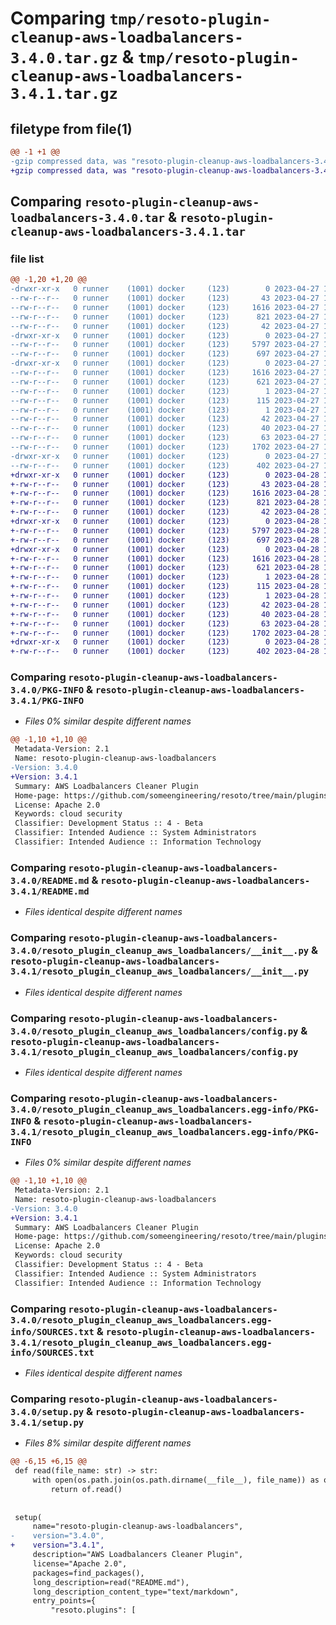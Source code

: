 # Comparing `tmp/resoto-plugin-cleanup-aws-loadbalancers-3.4.0.tar.gz` & `tmp/resoto-plugin-cleanup-aws-loadbalancers-3.4.1.tar.gz`

## filetype from file(1)

```diff
@@ -1 +1 @@
-gzip compressed data, was "resoto-plugin-cleanup-aws-loadbalancers-3.4.0.tar", last modified: Thu Apr 27 11:22:00 2023, max compression
+gzip compressed data, was "resoto-plugin-cleanup-aws-loadbalancers-3.4.1.tar", last modified: Fri Apr 28 15:16:56 2023, max compression
```

## Comparing `resoto-plugin-cleanup-aws-loadbalancers-3.4.0.tar` & `resoto-plugin-cleanup-aws-loadbalancers-3.4.1.tar`

### file list

```diff
@@ -1,20 +1,20 @@
-drwxr-xr-x   0 runner    (1001) docker     (123)        0 2023-04-27 11:22:00.905083 resoto-plugin-cleanup-aws-loadbalancers-3.4.0/
--rw-r--r--   0 runner    (1001) docker     (123)       43 2023-04-27 11:19:57.000000 resoto-plugin-cleanup-aws-loadbalancers-3.4.0/MANIFEST.in
--rw-r--r--   0 runner    (1001) docker     (123)     1616 2023-04-27 11:22:00.905083 resoto-plugin-cleanup-aws-loadbalancers-3.4.0/PKG-INFO
--rw-r--r--   0 runner    (1001) docker     (123)      821 2023-04-27 11:19:57.000000 resoto-plugin-cleanup-aws-loadbalancers-3.4.0/README.md
--rw-r--r--   0 runner    (1001) docker     (123)       42 2023-04-27 11:19:57.000000 resoto-plugin-cleanup-aws-loadbalancers-3.4.0/requirements.txt
-drwxr-xr-x   0 runner    (1001) docker     (123)        0 2023-04-27 11:22:00.901083 resoto-plugin-cleanup-aws-loadbalancers-3.4.0/resoto_plugin_cleanup_aws_loadbalancers/
--rw-r--r--   0 runner    (1001) docker     (123)     5797 2023-04-27 11:19:57.000000 resoto-plugin-cleanup-aws-loadbalancers-3.4.0/resoto_plugin_cleanup_aws_loadbalancers/__init__.py
--rw-r--r--   0 runner    (1001) docker     (123)      697 2023-04-27 11:19:57.000000 resoto-plugin-cleanup-aws-loadbalancers-3.4.0/resoto_plugin_cleanup_aws_loadbalancers/config.py
-drwxr-xr-x   0 runner    (1001) docker     (123)        0 2023-04-27 11:22:00.905083 resoto-plugin-cleanup-aws-loadbalancers-3.4.0/resoto_plugin_cleanup_aws_loadbalancers.egg-info/
--rw-r--r--   0 runner    (1001) docker     (123)     1616 2023-04-27 11:22:00.000000 resoto-plugin-cleanup-aws-loadbalancers-3.4.0/resoto_plugin_cleanup_aws_loadbalancers.egg-info/PKG-INFO
--rw-r--r--   0 runner    (1001) docker     (123)      621 2023-04-27 11:22:00.000000 resoto-plugin-cleanup-aws-loadbalancers-3.4.0/resoto_plugin_cleanup_aws_loadbalancers.egg-info/SOURCES.txt
--rw-r--r--   0 runner    (1001) docker     (123)        1 2023-04-27 11:22:00.000000 resoto-plugin-cleanup-aws-loadbalancers-3.4.0/resoto_plugin_cleanup_aws_loadbalancers.egg-info/dependency_links.txt
--rw-r--r--   0 runner    (1001) docker     (123)      115 2023-04-27 11:22:00.000000 resoto-plugin-cleanup-aws-loadbalancers-3.4.0/resoto_plugin_cleanup_aws_loadbalancers.egg-info/entry_points.txt
--rw-r--r--   0 runner    (1001) docker     (123)        1 2023-04-27 11:22:00.000000 resoto-plugin-cleanup-aws-loadbalancers-3.4.0/resoto_plugin_cleanup_aws_loadbalancers.egg-info/not-zip-safe
--rw-r--r--   0 runner    (1001) docker     (123)       42 2023-04-27 11:22:00.000000 resoto-plugin-cleanup-aws-loadbalancers-3.4.0/resoto_plugin_cleanup_aws_loadbalancers.egg-info/requires.txt
--rw-r--r--   0 runner    (1001) docker     (123)       40 2023-04-27 11:22:00.000000 resoto-plugin-cleanup-aws-loadbalancers-3.4.0/resoto_plugin_cleanup_aws_loadbalancers.egg-info/top_level.txt
--rw-r--r--   0 runner    (1001) docker     (123)       63 2023-04-27 11:22:00.905083 resoto-plugin-cleanup-aws-loadbalancers-3.4.0/setup.cfg
--rw-r--r--   0 runner    (1001) docker     (123)     1702 2023-04-27 11:19:57.000000 resoto-plugin-cleanup-aws-loadbalancers-3.4.0/setup.py
-drwxr-xr-x   0 runner    (1001) docker     (123)        0 2023-04-27 11:22:00.905083 resoto-plugin-cleanup-aws-loadbalancers-3.4.0/test/
--rw-r--r--   0 runner    (1001) docker     (123)      402 2023-04-27 11:19:57.000000 resoto-plugin-cleanup-aws-loadbalancers-3.4.0/test/test_config.py
+drwxr-xr-x   0 runner    (1001) docker     (123)        0 2023-04-28 15:16:56.400824 resoto-plugin-cleanup-aws-loadbalancers-3.4.1/
+-rw-r--r--   0 runner    (1001) docker     (123)       43 2023-04-28 15:14:23.000000 resoto-plugin-cleanup-aws-loadbalancers-3.4.1/MANIFEST.in
+-rw-r--r--   0 runner    (1001) docker     (123)     1616 2023-04-28 15:16:56.400824 resoto-plugin-cleanup-aws-loadbalancers-3.4.1/PKG-INFO
+-rw-r--r--   0 runner    (1001) docker     (123)      821 2023-04-28 15:14:23.000000 resoto-plugin-cleanup-aws-loadbalancers-3.4.1/README.md
+-rw-r--r--   0 runner    (1001) docker     (123)       42 2023-04-28 15:14:23.000000 resoto-plugin-cleanup-aws-loadbalancers-3.4.1/requirements.txt
+drwxr-xr-x   0 runner    (1001) docker     (123)        0 2023-04-28 15:16:56.400824 resoto-plugin-cleanup-aws-loadbalancers-3.4.1/resoto_plugin_cleanup_aws_loadbalancers/
+-rw-r--r--   0 runner    (1001) docker     (123)     5797 2023-04-28 15:14:23.000000 resoto-plugin-cleanup-aws-loadbalancers-3.4.1/resoto_plugin_cleanup_aws_loadbalancers/__init__.py
+-rw-r--r--   0 runner    (1001) docker     (123)      697 2023-04-28 15:14:23.000000 resoto-plugin-cleanup-aws-loadbalancers-3.4.1/resoto_plugin_cleanup_aws_loadbalancers/config.py
+drwxr-xr-x   0 runner    (1001) docker     (123)        0 2023-04-28 15:16:56.400824 resoto-plugin-cleanup-aws-loadbalancers-3.4.1/resoto_plugin_cleanup_aws_loadbalancers.egg-info/
+-rw-r--r--   0 runner    (1001) docker     (123)     1616 2023-04-28 15:16:56.000000 resoto-plugin-cleanup-aws-loadbalancers-3.4.1/resoto_plugin_cleanup_aws_loadbalancers.egg-info/PKG-INFO
+-rw-r--r--   0 runner    (1001) docker     (123)      621 2023-04-28 15:16:56.000000 resoto-plugin-cleanup-aws-loadbalancers-3.4.1/resoto_plugin_cleanup_aws_loadbalancers.egg-info/SOURCES.txt
+-rw-r--r--   0 runner    (1001) docker     (123)        1 2023-04-28 15:16:56.000000 resoto-plugin-cleanup-aws-loadbalancers-3.4.1/resoto_plugin_cleanup_aws_loadbalancers.egg-info/dependency_links.txt
+-rw-r--r--   0 runner    (1001) docker     (123)      115 2023-04-28 15:16:56.000000 resoto-plugin-cleanup-aws-loadbalancers-3.4.1/resoto_plugin_cleanup_aws_loadbalancers.egg-info/entry_points.txt
+-rw-r--r--   0 runner    (1001) docker     (123)        1 2023-04-28 15:16:56.000000 resoto-plugin-cleanup-aws-loadbalancers-3.4.1/resoto_plugin_cleanup_aws_loadbalancers.egg-info/not-zip-safe
+-rw-r--r--   0 runner    (1001) docker     (123)       42 2023-04-28 15:16:56.000000 resoto-plugin-cleanup-aws-loadbalancers-3.4.1/resoto_plugin_cleanup_aws_loadbalancers.egg-info/requires.txt
+-rw-r--r--   0 runner    (1001) docker     (123)       40 2023-04-28 15:16:56.000000 resoto-plugin-cleanup-aws-loadbalancers-3.4.1/resoto_plugin_cleanup_aws_loadbalancers.egg-info/top_level.txt
+-rw-r--r--   0 runner    (1001) docker     (123)       63 2023-04-28 15:16:56.400824 resoto-plugin-cleanup-aws-loadbalancers-3.4.1/setup.cfg
+-rw-r--r--   0 runner    (1001) docker     (123)     1702 2023-04-28 15:14:23.000000 resoto-plugin-cleanup-aws-loadbalancers-3.4.1/setup.py
+drwxr-xr-x   0 runner    (1001) docker     (123)        0 2023-04-28 15:16:56.400824 resoto-plugin-cleanup-aws-loadbalancers-3.4.1/test/
+-rw-r--r--   0 runner    (1001) docker     (123)      402 2023-04-28 15:14:23.000000 resoto-plugin-cleanup-aws-loadbalancers-3.4.1/test/test_config.py
```

### Comparing `resoto-plugin-cleanup-aws-loadbalancers-3.4.0/PKG-INFO` & `resoto-plugin-cleanup-aws-loadbalancers-3.4.1/PKG-INFO`

 * *Files 0% similar despite different names*

```diff
@@ -1,10 +1,10 @@
 Metadata-Version: 2.1
 Name: resoto-plugin-cleanup-aws-loadbalancers
-Version: 3.4.0
+Version: 3.4.1
 Summary: AWS Loadbalancers Cleaner Plugin
 Home-page: https://github.com/someengineering/resoto/tree/main/plugins/cleanup_aws_loadbalancers
 License: Apache 2.0
 Keywords: cloud security
 Classifier: Development Status :: 4 - Beta
 Classifier: Intended Audience :: System Administrators
 Classifier: Intended Audience :: Information Technology
```

### Comparing `resoto-plugin-cleanup-aws-loadbalancers-3.4.0/README.md` & `resoto-plugin-cleanup-aws-loadbalancers-3.4.1/README.md`

 * *Files identical despite different names*

### Comparing `resoto-plugin-cleanup-aws-loadbalancers-3.4.0/resoto_plugin_cleanup_aws_loadbalancers/__init__.py` & `resoto-plugin-cleanup-aws-loadbalancers-3.4.1/resoto_plugin_cleanup_aws_loadbalancers/__init__.py`

 * *Files identical despite different names*

### Comparing `resoto-plugin-cleanup-aws-loadbalancers-3.4.0/resoto_plugin_cleanup_aws_loadbalancers/config.py` & `resoto-plugin-cleanup-aws-loadbalancers-3.4.1/resoto_plugin_cleanup_aws_loadbalancers/config.py`

 * *Files identical despite different names*

### Comparing `resoto-plugin-cleanup-aws-loadbalancers-3.4.0/resoto_plugin_cleanup_aws_loadbalancers.egg-info/PKG-INFO` & `resoto-plugin-cleanup-aws-loadbalancers-3.4.1/resoto_plugin_cleanup_aws_loadbalancers.egg-info/PKG-INFO`

 * *Files 0% similar despite different names*

```diff
@@ -1,10 +1,10 @@
 Metadata-Version: 2.1
 Name: resoto-plugin-cleanup-aws-loadbalancers
-Version: 3.4.0
+Version: 3.4.1
 Summary: AWS Loadbalancers Cleaner Plugin
 Home-page: https://github.com/someengineering/resoto/tree/main/plugins/cleanup_aws_loadbalancers
 License: Apache 2.0
 Keywords: cloud security
 Classifier: Development Status :: 4 - Beta
 Classifier: Intended Audience :: System Administrators
 Classifier: Intended Audience :: Information Technology
```

### Comparing `resoto-plugin-cleanup-aws-loadbalancers-3.4.0/resoto_plugin_cleanup_aws_loadbalancers.egg-info/SOURCES.txt` & `resoto-plugin-cleanup-aws-loadbalancers-3.4.1/resoto_plugin_cleanup_aws_loadbalancers.egg-info/SOURCES.txt`

 * *Files identical despite different names*

### Comparing `resoto-plugin-cleanup-aws-loadbalancers-3.4.0/setup.py` & `resoto-plugin-cleanup-aws-loadbalancers-3.4.1/setup.py`

 * *Files 8% similar despite different names*

```diff
@@ -6,15 +6,15 @@
 def read(file_name: str) -> str:
     with open(os.path.join(os.path.dirname(__file__), file_name)) as of:
         return of.read()
 
 
 setup(
     name="resoto-plugin-cleanup-aws-loadbalancers",
-    version="3.4.0",
+    version="3.4.1",
     description="AWS Loadbalancers Cleaner Plugin",
     license="Apache 2.0",
     packages=find_packages(),
     long_description=read("README.md"),
     long_description_content_type="text/markdown",
     entry_points={
         "resoto.plugins": [
```

